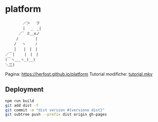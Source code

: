 # platform
```
        ／＞　 フ
        | 　_　_| 
      ／` ミ＿xノ 
     /　　　　 |
    /　 ヽ　　 ﾉ
    │　　|　|　|
／￣|　　 |　|　|
(￣ヽ＿_ヽ_)__)
＼二)
```

Pagina: https://herfost.github.io/platform
Tutorial modifiche: [tutorial.mkv](./assets/tutorial.mkv)

## Deployment
```sh
npm run build
git add dist -f 
git commit -m "dist version #{versione dist}"
git subtree push --prefix dist origin gh-pages
```